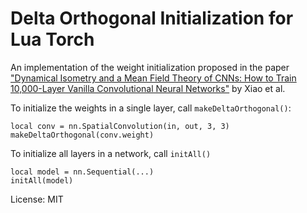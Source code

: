 # Delta Orthogonal Initialization for Lua Torch


An implementation of the weight initialization proposed in the paper ["Dynamical Isometry and a Mean Field Theory of CNNs:
How to Train 10,000-Layer Vanilla Convolutional Neural Networks"](https://arxiv.org/abs/1806.05393) by Xiao et al.

To initialize the weights in a single layer, call `makeDeltaOrthogonal()`:

    local conv = nn.SpatialConvolution(in, out, 3, 3)
    makeDeltaOrthogonal(conv.weight)
    
To initialize all layers in a network, call `initAll()`

    local model = nn.Sequential(...)
    initAll(model)
    
License: MIT
